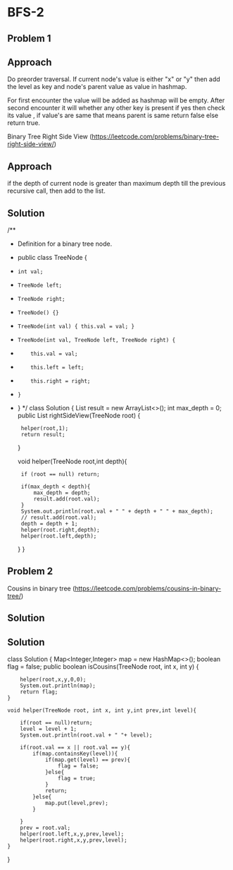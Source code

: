 # BFS-2

## Problem 1

## Approach
Do preorder traversal.
If current node's value is either "x" or "y" then add the level as key and node's parent value as value in hashmap.

For first encounter the value will be added as hashmap will be empty.
After second encounter it will whether any other key is present if yes then check its value , if value's are same that means parent is same return false else return true.


Binary Tree Right Side View (https://leetcode.com/problems/binary-tree-right-side-view/)

## Approach 
if the depth of current node is greater than maximum depth till the previous recursive call, then add to the list.

## Solution

/**
 * Definition for a binary tree node.
 * public class TreeNode {
 *     int val;
 *     TreeNode left;
 *     TreeNode right;
 *     TreeNode() {}
 *     TreeNode(int val) { this.val = val; }
 *     TreeNode(int val, TreeNode left, TreeNode right) {
 *         this.val = val;
 *         this.left = left;
 *         this.right = right;
 *     }
 * }
 */
class Solution {
    List<Integer> result = new ArrayList<>();
    int max_depth = 0;
    public List<Integer> rightSideView(TreeNode root) {
        
        helper(root,1);
        return result;
    }

    void helper(TreeNode root,int depth){

        if (root == null) return;
        
        if(max_depth < depth){
            max_depth = depth;
            result.add(root.val);
        }
        System.out.println(root.val + " " + depth + " " + max_depth);
        // result.add(root.val);
        depth = depth + 1;
        helper(root.right,depth);
        helper(root.left,depth);
    }
}


## Problem 2

Cousins in binary tree (https://leetcode.com/problems/cousins-in-binary-tree/)

## Solution
## Solution
class Solution {
    Map<Integer,Integer> map = new HashMap<>();
    boolean flag = false;
    public boolean isCousins(TreeNode root, int x, int y) {
        
        helper(root,x,y,0,0);
        System.out.println(map);
        return flag;
    }

    void helper(TreeNode root, int x, int y,int prev,int level){

        if(root == null)return;
        level = level + 1;
        System.out.println(root.val + " "+ level);
        
        if(root.val == x || root.val == y){
            if(map.containsKey(level)){
                if(map.get(level) == prev){
                    flag = false;
                }else{
                    flag = true;
                }
                return;
            }else{
                map.put(level,prev);
            }
            
        }
        prev = root.val;
        helper(root.left,x,y,prev,level);
        helper(root.right,x,y,prev,level);
    }
}

